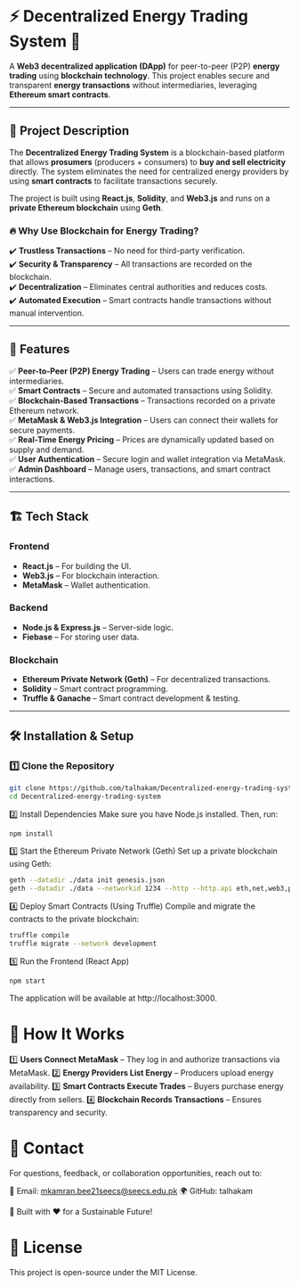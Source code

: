 # ⚡ Decentralized Energy Trading System 🔗  

A **Web3 decentralized application (DApp)** for peer-to-peer (P2P) **energy trading** using **blockchain technology**. This project enables secure and transparent **energy transactions** without intermediaries, leveraging **Ethereum smart contracts**.  

---

## 📖 Project Description  

The **Decentralized Energy Trading System** is a blockchain-based platform that allows **prosumers** (producers + consumers) to **buy and sell electricity** directly. The system eliminates the need for centralized energy providers by using **smart contracts** to facilitate transactions securely.  

The project is built using **React.js**, **Solidity**, and **Web3.js** and runs on a **private Ethereum blockchain** using **Geth**.  

### 🔥 Why Use Blockchain for Energy Trading?  
✔️ **Trustless Transactions** – No need for third-party verification.  
✔️ **Security & Transparency** – All transactions are recorded on the blockchain.  
✔️ **Decentralization** – Eliminates central authorities and reduces costs.  
✔️ **Automated Execution** – Smart contracts handle transactions without manual intervention.  

---

## 🚀 Features  

✅ **Peer-to-Peer (P2P) Energy Trading** – Users can trade energy without intermediaries.  
✅ **Smart Contracts** – Secure and automated transactions using Solidity.  
✅ **Blockchain-Based Transactions** – Transactions recorded on a private Ethereum network.  
✅ **MetaMask & Web3.js Integration** – Users can connect their wallets for secure payments.  
✅ **Real-Time Energy Pricing** – Prices are dynamically updated based on supply and demand.  
✅ **User Authentication** – Secure login and wallet integration via MetaMask.  
✅ **Admin Dashboard** – Manage users, transactions, and smart contract interactions.  

---

## 🏗️ Tech Stack  

### **Frontend**  
- **React.js** – For building the UI.  
- **Web3.js** – For blockchain interaction.  
- **MetaMask** – Wallet authentication.  

### **Backend**  
- **Node.js & Express.js** – Server-side logic.  
- **Fiebase** – For storing user data.  

### **Blockchain**  
- **Ethereum Private Network (Geth)** – For decentralized transactions.  
- **Solidity** – Smart contract programming.  
- **Truffle & Ganache** – Smart contract development & testing.  

---

## 🛠️ Installation & Setup  

### **1️⃣ Clone the Repository**  
```bash
git clone https://github.com/talhakam/Decentralized-energy-trading-system.git
cd Decentralized-energy-trading-system
```
2️⃣ Install Dependencies
Make sure you have Node.js installed. Then, run:

```bash
npm install
```
3️⃣ Start the Ethereum Private Network (Geth)
Set up a private blockchain using Geth:


```bash
geth --datadir ./data init genesis.json
geth --datadir ./data --networkid 1234 --http --http.api eth,net,web3,personal,miner
```
4️⃣ Deploy Smart Contracts (Using Truffle)
Compile and migrate the contracts to the private blockchain:


```bash
truffle compile
truffle migrate --network development
```
5️⃣ Run the Frontend (React App)

```bash
npm start
```
The application will be available at http://localhost:3000.

# 📝 How It Works
1️⃣ **Users Connect MetaMask** – They log in and authorize transactions via MetaMask.
2️⃣ **Energy Providers List Energy** – Producers upload energy availability.
3️⃣ **Smart Contracts Execute Trades** – Buyers purchase energy directly from sellers.
4️⃣ **Blockchain Records Transactions** – Ensures transparency and security.


# 📧 Contact
For questions, feedback, or collaboration opportunities, reach out to:

📩 Email: mkamran.bee21seecs@seecs.edu.pk
🌍 GitHub: talhakam

🚀 Built with ❤️ for a Sustainable Future!
# 📜 License
This project is open-source under the MIT License.
